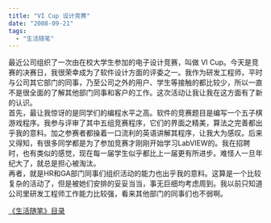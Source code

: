 ```yaml
---
title: "VI Cup 设计竞赛"
date: "2008-09-21"
tags: 
  - "生活随笔"
---
```


最近公司组织了一次由在校大学生参加的电子设计竞赛，叫做 VI Cup。今天是竞赛的决赛日，我很荣幸成为了软件设计方面的评委之一。我作为研发工程师，平时与公司其它部门的同事，乃至公司之外的用户、学生等接触的都比较少，所以一直不是很全面的了解其他部门同事和客户的工作。这次活动让我让我在这方面有了新的认识。  
首先，最让我惊讶的是同学们的编程水平之高。软件的竞赛题目是编写一个五子棋游戏程序。我参与评审了其中五组竞赛程序，它们的界面之精美，算法之完善都出乎我的意料。加之参赛者都操着一口流利的英语讲解其程序，让我大为感叹。后来又得知，有很多同学都是为了参加竞赛才刚刚开始学习LabVIEW的。我在招聘时，也有类似的感觉，现在每一届学生似乎都比上一届更有所进步。难怪人一旦年纪大了，就总是担心被淘汰。  
再者，就是HR和GA部门同事们组织活动的能力也出乎我的意料。这算是一个比较复杂的活动了，但是被她们安排的妥妥当当，事无巨细均考虑周到。我以前只知道公司里研发工程师工作能力比较强，看来其他部门的同事们也不弱啊。  
  
[《生活随笔》目录](Blog/cns!1pU-rgQVTuuWM1TX8W8PfmDA!1123.entry)
